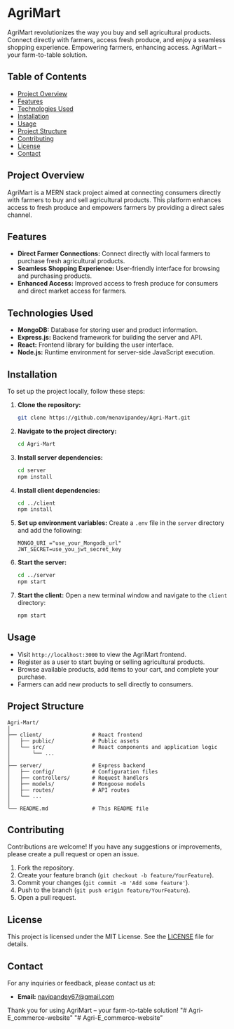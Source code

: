 # AgriMart

AgriMart revolutionizes the way you buy and sell agricultural products. Connect directly with farmers, access fresh produce, and enjoy a seamless shopping experience. Empowering farmers, enhancing access. AgriMart – your farm-to-table solution.

## Table of Contents

- [Project Overview](#project-overview)
- [Features](#features)
- [Technologies Used](#technologies-used)
- [Installation](#installation)
- [Usage](#usage)
- [Project Structure](#project-structure)
- [Contributing](#contributing)
- [License](#license)
- [Contact](#contact)

## Project Overview

AgriMart is a MERN stack project aimed at connecting consumers directly with farmers to buy and sell agricultural products. This platform enhances access to fresh produce and empowers farmers by providing a direct sales channel.

## Features

- **Direct Farmer Connections:** Connect directly with local farmers to purchase fresh agricultural products.
- **Seamless Shopping Experience:** User-friendly interface for browsing and purchasing products.
- **Enhanced Access:** Improved access to fresh produce for consumers and direct market access for farmers.

## Technologies Used

- **MongoDB:** Database for storing user and product information.
- **Express.js:** Backend framework for building the server and API.
- **React:** Frontend library for building the user interface.
- **Node.js:** Runtime environment for server-side JavaScript execution.

## Installation

To set up the project locally, follow these steps:

1. **Clone the repository:**
   ```sh
   git clone https://github.com/menavipandey/Agri-Mart.git
   ```

2. **Navigate to the project directory:**
   ```sh
   cd Agri-Mart
   ```

3. **Install server dependencies:**
   ```sh
   cd server
   npm install
   ```

4. **Install client dependencies:**
   ```sh
   cd ../client
   npm install
   ```

5. **Set up environment variables:**
   Create a `.env` file in the `server` directory and add the following:
   ```env
   MONGO_URI ="use_your_Mongodb_url"
   JWT_SECRET=use_you_jwt_secret_key
   ```

6. **Start the server:**
   ```sh
   cd ../server
   npm start
   ```

7. **Start the client:**
   Open a new terminal window and navigate to the `client` directory:
   ```sh
   npm start
   ```

## Usage

- Visit `http://localhost:3000` to view the AgriMart frontend.
- Register as a user to start buying or selling agricultural products.
- Browse available products, add items to your cart, and complete your purchase.
- Farmers can add new products to sell directly to consumers.

## Project Structure

```
Agri-Mart/
│
├── client/                # React frontend
│   ├── public/            # Public assets
│   └── src/               # React components and application logic
│       └── ...
│
├── server/                # Express backend
│   ├── config/            # Configuration files
│   ├── controllers/       # Request handlers
│   ├── models/            # Mongoose models
│   ├── routes/            # API routes
│   └── ...
│
└── README.md              # This README file
```

## Contributing

Contributions are welcome! If you have any suggestions or improvements, please create a pull request or open an issue.

1. Fork the repository.
2. Create your feature branch (`git checkout -b feature/YourFeature`).
3. Commit your changes (`git commit -m 'Add some feature'`).
4. Push to the branch (`git push origin feature/YourFeature`).
5. Open a pull request.

## License

This project is licensed under the MIT License. See the [LICENSE](LICENSE) file for details.

## Contact

For any inquiries or feedback, please contact us at:
- **Email:** navipandey67@gmail.com

Thank you for using AgriMart – your farm-to-table solution!
"# Agri-E_commerce-website" 
"# Agri-E_commerce-website" 
